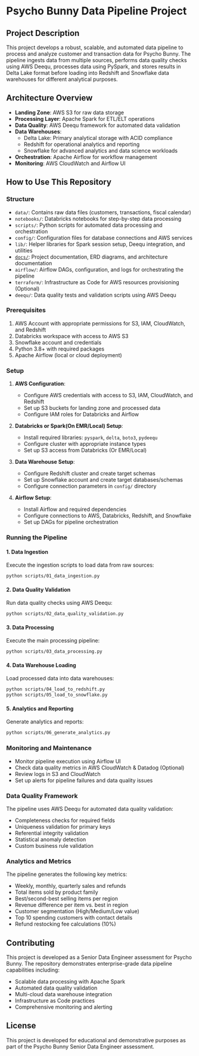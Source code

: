 # Psycho Bunny Data Pipeline Project

## Project Description
This project develops a robust, scalable, and automated data pipeline to process and analyze customer and transaction data for Psycho Bunny. The pipeline ingests data from multiple sources, performs data quality checks using AWS Deequ, processes data using PySpark, and stores results in Delta Lake format before loading into Redshift and Snowflake data warehouses for different analytical purposes.

## Architecture Overview
- **Landing Zone**: AWS S3 for raw data storage
- **Processing Layer**: Apache Spark for ETL/ELT operations
- **Data Quality**: AWS Deequ framework for automated data validation
- **Data Warehouses**:
  - Delta Lake: Primary analytical storage with ACID compliance
  - Redshift for operational analytics and reporting
  - Snowflake for advanced analytics and data science workloads
- **Orchestration**: Apache Airflow for workflow management
- **Monitoring**: AWS CloudWatch and Airflow UI

## How to Use This Repository

### Structure
- `data/`: Contains raw data files (customers, transactions, fiscal calendar)
- `notebooks/`: Databricks notebooks for step-by-step data processing
- `scripts/`: Python scripts for automated data processing and orchestration
- `config/`: Configuration files for database connections and AWS services
- `lib/`: Helper libraries for Spark session setup, Deequ integration, and utilities
- [`docs/`](https://github.com/innovacraft/psycho_bunny_pipeline/blob/main/docs/project_documentation.md): Project documentation, ERD diagrams, and architecture documentation
- `airflow/`: Airflow DAGs, configuration, and logs for orchestrating the pipeline
- `terraform/`: Infrastructure as Code for AWS resources provisioning (Optional)
- `deequ/`: Data quality tests and validation scripts using AWS Deequ

### Prerequisites
1. AWS Account with appropriate permissions for S3, IAM, CloudWatch, and Redshift
2. Databricks workspace with access to AWS S3
3. Snowflake account and credentials
4. Python 3.8+ with required packages
5. Apache Airflow (local or cloud deployment)

### Setup
1. **AWS Configuration**:
   - Configure AWS credentials with access to S3, IAM, CloudWatch, and Redshift
   - Set up S3 buckets for landing zone and processed data
   - Configure IAM roles for Databricks and Airflow

2. **Databricks or Spark(On EMR/Local) Setup**:
   - Install required libraries: `pyspark`, `delta`, `boto3`, `pydeequ`
   - Configure cluster with appropriate instance types
   - Set up S3 access from Databricks (Or EMR/Local)

3. **Data Warehouse Setup**:
   - Configure Redshift cluster and create target schemas
   - Set up Snowflake account and create target databases/schemas
   - Configure connection parameters in `config/` directory

4. **Airflow Setup**:
   - Install Airflow and required dependencies
   - Configure connections to AWS, Databricks, Redshift, and Snowflake
   - Set up DAGs for pipeline orchestration

### Running the Pipeline

#### 1. Data Ingestion
Execute the ingestion scripts to load data from raw sources:
```bash
python scripts/01_data_ingestion.py
```

#### 2. Data Quality Validation
Run data quality checks using AWS Deequ:
```bash
python scripts/02_data_quality_validation.py
```

#### 3. Data Processing
Execute the main processing pipeline:
```bash
python scripts/03_data_processing.py
```

#### 4. Data Warehouse Loading
Load processed data into data warehouses:
```bash
python scripts/04_load_to_redshift.py
python scripts/05_load_to_snowflake.py
```

#### 5. Analytics and Reporting
Generate analytics and reports:
```bash
python scripts/06_generate_analytics.py
```

### Monitoring and Maintenance
- Monitor pipeline execution using Airflow UI
- Check data quality metrics in AWS CloudWatch & Datadog (Optional)
- Review logs in S3 and CloudWatch
- Set up alerts for pipeline failures and data quality issues

### Data Quality Framework
The pipeline uses AWS Deequ for automated data quality validation:
- Completeness checks for required fields
- Uniqueness validation for primary keys
- Referential integrity validation
- Statistical anomaly detection
- Custom business rule validation

### Analytics and Metrics
The pipeline generates the following key metrics:
- Weekly, monthly, quarterly sales and refunds
- Total items sold by product family
- Best/second-best selling items per region
- Revenue difference per item vs. best in region
- Customer segmentation (High/Medium/Low value)
- Top 10 spending customers with contact details
- Refund restocking fee calculations (10%)

## Contributing
This project is developed as a Senior Data Engineer assessment for Psycho Bunny. The repository demonstrates enterprise-grade data pipeline capabilities including:
- Scalable data processing with Apache Spark
- Automated data quality validation
- Multi-cloud data warehouse integration
- Infrastructure as Code practices
- Comprehensive monitoring and alerting

## License
This project is developed for educational and demonstrative purposes as part of the Psycho Bunny Senior Data Engineer assessment. 
